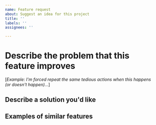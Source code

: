 ```yaml
---
name: Feature request
about: Suggest an idea for this project
title: ''
labels: ''
assignees: ''

---
```


# Describe the problem that this feature improves
[*Example: I'm forced repeat the same tedious actions when this happens (or doesn't happen)...*]

## Describe a solution you'd like

## Examples of similar features
